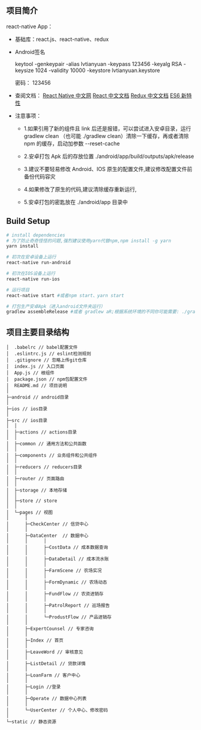## 项目简介

react-native App：

- 基础库：react.js、react-native、redux

- Android签名
    
    keytool -genkeypair -alias lvtianyuan -keypass 123456 -keyalg RSA -keysize 1024 -validity 10000 -keystore lvtianyuan.keystore

    密码： 123456

- 查阅文档：
  [React Native 中文网](https://reactnative.cn/)
  [React 中文文档](https://react.docschina.org/)
  [Redux 中文文档](https://www.redux.org.cn/)
  [ES6 新特性](http://es6.ruanyifeng.com/#docs/object)

- 注意事项：

  - 1.如果引用了新的组件且 link 后还是报错，可以尝试进入安卓目录，运行 gradlew clean （也可能 ./gradlew clean）清除一下缓存，再或者清除 npm 的缓存，启动加参数 --reset-cache

  - 2.安卓打包 Apk 后的存放位置 ./android/app/build/outputs/apk/release

  - 3.建议不要轻易修改 Android、IOS 原生的配置文件,建议修改配置文件前备份代码容灾

  - 4.如果修改了原生的代码,建议清除缓存重新运行,

  - 5.安卓打包的密匙放在 ./android/app 目录中

## Build Setup

```bash
# install dependencies
# 为了防止奇奇怪怪的问题,强烈建议使用yarn代替npm,npm install -g yarn
yarn install

# 初次在安卓设备上运行
react-native run-android

# 初次在IOS设备上运行
react-native run-ios

# 运行项目
react-native start #或者npm start、yarn start

# 打包生产安卓Apk（进入android文件夹运行）
gradlew assembleRelease #或者 gradlew aR;根据系统环境的不同你可能需要: ./gradlew assembleRelease

```

## 项目主要目录结构

```
│  .babelrc // babel配置文件
│  .eslintrc.js // eslint检测规则
│  .gitignore // 忽略上传git仓库
│  index.js // 入口页面
│  App.js // 根组件
│  package.json // npm包配置文件
│  README.md // 项目说明
│
├─android // android目录
│
├─ios // ios目录
│
├─src // ios目录
│  │
│  ├─actions // actions目录
│  │
│  ├─common // 通用方法和公共函数
│  │
│  ├─components // 业务组件和公共组件
│  │
│  ├─reducers // reducers目录
│  │
│  ├─router // 页面路由
│  │
│  ├─storage // 本地存储
│  │
│  ├─store // store
│  │
│  └─pages // 视图
│      │
│      ├─CheckCenter // 信贷中心
│      │
│      ├─DataCenter  // 数据中心
│      │      │
│      │      ├─CostData // 成本数据查询
│      │      │
│      │      ├─DataDetail // 成本流水账
│      │      │
│      │      ├─FarmScene // 农场实况
│      │      │
│      │      ├─FormDynamic // 农场动态
│      │      │
│      │      ├─FundFlow // 农资进销存
│      │      │
│      │      ├─PatrolReport // 巡场报告
│      │      │
│      │      └─ProdustFlow // 产品进销存
│      │
│      ├─ExpertCounsel // 专家咨询
│      │
│      ├─Index // 首页
│      │
│      ├─LeaveWord // 审核意见
│      │
│      ├─ListDetail // 贷款详情
│      │
│      ├─LoanFarm // 客户中心
│      │
│      ├─Login //登录
│      │
│      ├─Operate // 数据中心列表
│      │
│      └─UserCenter // 个人中心、修改密码
│
└─static // 静态资源
```
